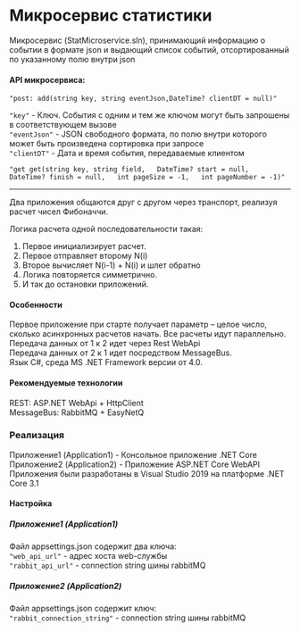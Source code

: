 # Микросервис статистики

Микросервис (StatMicroservice.sln), принимающий информацию о событии в формате json и выдающий список событий, отсортированный по указанному полю внутри json

#### API микросервиса:
`"post: add(string key, string eventJson,DateTime? clientDT = null)"`  

`"key"` - Ключ. События с одним и тем же ключом могут быть запрошены в соответствующем вызове  
`"eventJson"` - JSON свободного формата, по полю внутри которого может быть произведена сортировка при запросе  
`"clientDT"` - Дата и время события, передаваемые клиентом  

`"get get(string key, string field,  
                    DateTime? start = null,  
                    DateTime? finish = null,  
                    int pageSize = -1,  
                    int pageNumber = -1)"`  

------------------------

Два приложения общаются друг с другом через транспорт, реализуя расчет чисел Фибоначчи.  
  
Логика расчета одной последовательности такая:  
1.  Первое инициализирует расчет.  
2.  Первое отправляет второму N(i)  
3.  Второе вычисляет N(i-1) + N(i) и шлет обратно  
4.  Логика повторяется симметрично.  
5.  И так до остановки приложений.  
#### Особенности  
Первое приложение при старте получает параметр – целое число, сколько асинхронных расчетов начать. Все расчеты
идут параллельно.  
Передача данных от 1 к 2 идет через Rest WebApi  
Передача данных от 2 к 1 идет посредством MessageBus.  
Язык C#, среда MS .NET Framework версии от 4.0.  
#### Рекомендуемые технологии  
REST: ASP.NET WebApi + HttpClient  
MessageBus: RabbitMQ + EasyNetQ  
### Реализация
Приложение1 (Application1) - Консольное приложение .NET Core  
Приложение2 (Application2) - Приложение ASP.NET Core WebAPI  
Приложения были разработаны в Visual Studio 2019 на платформе .NET Core 3.1
#### Настройка
##### Приложение1 (Application1)
Файл appsettings.json содержит два ключа:  
`"web_api_url"` - адрес хоста web-службы  
`"rabbit_api_url"` - connection string шины rabbitMQ  
##### Приложение2 (Application2)
Файл appsettings.json содержит ключ:  
`"rabbit_connection_string"` - connection string шины rabbitMQ
